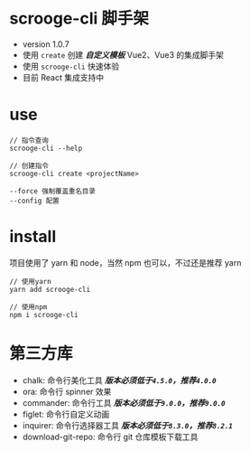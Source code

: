 # scrooge-cli 脚手架

- version 1.0.7
- 使用 `create` 创建 **_自定义模板_** Vue2、Vue3 的集成脚手架
- 使用 `scrooge-cli` 快速体验
- 目前 React 集成支持中

# use

```
// 指令查询
scrooge-cli --help

// 创建指令
scrooge-cli create <projectName>

--force 强制覆盖重名目录
--config 配置
```

# install

项目使用了 yarn 和 node，当然 npm 也可以，不过还是推荐 yarn

```
// 使用yarn
yarn add scrooge-cli

// 使用npm
npm i scrooge-cli
```

# 第三方库

- chalk: 命令行美化工具 **_版本必须低于`4.5.0`，推荐`4.0.0`_**
- ora: 命令行 spinner 效果
- commander: 命令行工具 **_版本必须低于`9.0.0`，推荐`9.0.0`_**
- figlet: 命令行自定义动画
- inquirer: 命令行选择器工具 **_版本必须低于`8.3.0`，推荐`8.2.1`_**
- download-git-repo: 命令行 git 仓库模板下载工具
